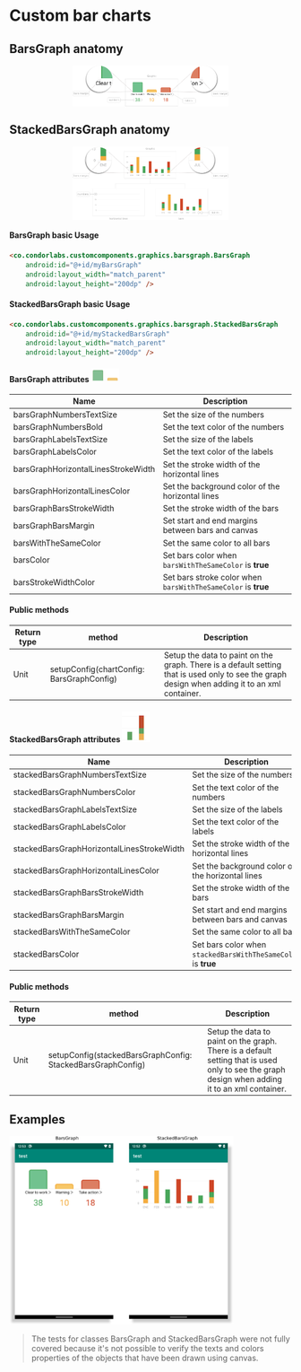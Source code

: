 # Custom bar charts

## BarsGraph anatomy
<p align="center"><img src="/Images/graph/bars_graph.png" align="middle" width="55%"/></p>

## StackedBarsGraph anatomy
<p align="center"><img src="/Images/graph/stacked_bars_graph.png" align="middle" width="55%"/></p>

#### BarsGraph basic Usage
```html
<co.condorlabs.customcomponents.graphics.barsgraph.BarsGraph
    android:id="@+id/myBarsGraph"
    android:layout_width="match_parent"
    android:layout_height="200dp" />
```

#### StackedBarsGraph basic Usage
```html
<co.condorlabs.customcomponents.graphics.barsgraph.StackedBarsGraph
    android:id="@+id/myStackedBarsGraph"
    android:layout_width="match_parent"
    android:layout_height="200dp" />
```

#### BarsGraph attributes <img src="/Images/graph/graph1.png" width="50" heigth="50"/>
| Name                                  | Description                                                   |
|               -                       |                           -                                   |
| barsGraphNumbersTextSize              | Set the size of the numbers                                   |
| barsGraphNumbersBold                  | Set the text color of the numbers                             |
| barsGraphLabelsTextSize               | Set the size of the labels                                    |
| barsGraphLabelsColor                  | Set the text color of the labels                              |
| barsGraphHorizontalLinesStrokeWidth   | Set the stroke width of the horizontal lines                  |
| barsGraphHorizontalLinesColor         | Set the background color of the horizontal lines              |
| barsGraphBarsStrokeWidth              | Set the stroke width of the bars                              |
| barsGraphBarsMargin                   | Set start and end margins between bars and canvas             |
| barsWithTheSameColor                  | Set the same color to all bars                                |
| barsColor                             | Set bars color when `barsWithTheSameColor` is **true**        |
| barsStrokeWidthColor                  | Set bars stroke color when `barsWithTheSameColor` is **true** |

#### Public methods
| Return type   | method                                    | Description                                                                                                                                       |
|       -       |                    -                      |                                                                       -                                                                           |
| Unit          | setupConfig(chartConfig: BarsGraphConfig) | Setup the data to paint on the graph. There is a default setting that is used only to see the graph design when adding it to an xml container.    |

#### StackedBarsGraph attributes <img src="/Images/graph/graph2.png" width="50" heigth="50"/>
| Name                                          | Description                                                   |
|               -                               |                       -                                       |
| stackedBarsGraphNumbersTextSize               | Set the size of the numbers                                   |
| stackedBarsGraphNumbersColor                  | Set the text color of the numbers                             |
| stackedBarsGraphLabelsTextSize                | Set the size of the labels                                    |
| stackedBarsGraphLabelsColor                   | Set the text color of the labels                              |
| stackedBarsGraphHorizontalLinesStrokeWidth    | Set the stroke width of the horizontal lines                  |
| stackedBarsGraphHorizontalLinesColor          | Set the background color of the horizontal lines              |
| stackedBarsGraphBarsStrokeWidth               | Set the stroke width of the bars                              |
| stackedBarsGraphBarsMargin                    | Set start and end margins between bars and canvas             |
| stackedBarsWithTheSameColor                   | Set the same color to all bars                                |
| stackedBarsColor                              | Set bars color when `stackedBarsWithTheSameColor` is **true** |

#### Public methods
| Return type   | method                                                        | Description                                                                                                                                       |
|       -       |                                -                              |                                                                       -                                                                           |
| Unit          | setupConfig(stackedBarsGraphConfig: StackedBarsGraphConfig)   | Setup the data to paint on the graph. There is a default setting that is used only to see the graph design when adding it to an xml container.    |

## Examples
<img src="/Images/graph/graphics_types.png" width="400" heigth="400"/>

> The tests for classes BarsGraph and StackedBarsGraph were not fully covered because it's not possible to verify the texts and colors properties of the objects that have been drawn using canvas.
